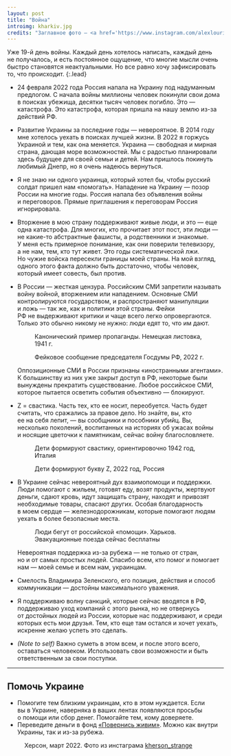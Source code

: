 ```yaml
---
layout: post
title: "Война"
introimg: kharkiv.jpg
credits: "Заглавное фото — <a href='https://www.instagram.com/alexlourie.photo/'>Alex Lourie</a>. Харьков"
---
```


Уже 19-й день войны. Каждый день хотелось написать, каждый день не получалось, и есть постоянное ощущение, что многие мысли очень быстро становятся неактуальными. Но все равно хочу зафиксировать то, что происходит.
{:.lead}

<!-- more -->

- 24 февраля 2022 года Россия напала на Украину под надуманным предлогом. С начала войны миллионы человек покинули свои дома в поисках убежища, десятки тысяч человек погибло. Это — катастрофа. Это катастрофа, которая пришла на нашу землю из-за действий РФ.

- Развитие Украины за последние годы — невероятное. В 2014 году мне хотелось уехать в поисках лучшей жизни. В 2022 я горжусь Украиной и тем, как она меняется. Украина — свободная и мирная страна, дающая море возможностей. Мы с радостью планировали здесь будущее для своей семьи и детей. Нам пришлось покинуть любимый Днепр, но я очень надеюсь вернуться.

- Я не знаю ни одного украинца, который хотел бы, чтобы русский солдат пришел нам «помогать». Нападение на Украину — позор России на многие годы. Россия напала без объявления войны и переговоров. Прямые приглашения к переговорам Россия игнорировала.

- Вторжение в мою страну поддерживают живые люди, и это — еще одна катастрофа. Для многих, кто прочитает этот пост, эти люди — не какие-то абстрактные фашисты, а родственники и знакомые. У меня есть примерное понимание, как они поверили телевизору, а не нам, тем, кто тут живет. Это годы систематической лжи. Но чужие войска пересекли границы моей страны. На мой взгляд, одного этого факта должно быть достаточно, чтобы человек, который имеет совесть, был против. <!--Прошло почти три недели, произошли чудовищные события, но эти люди продолжают закрывать глаза на правду и поддерживать преступные действия России.-->

- В России — жесткая цензура. Российским СМИ запретили называть войну войной, вторжением или нападением. Основные СМИ контролируются государством, и распространяют манипуляции и ложь — так же, как и политики этой страны. Фейки РФ не выдерживают критики и чаще всего легко опровергаются. Только это обычно никому не нужно: люди едят то, что им дают.
  <div class="two-columns two-columns--wide">
    <figure class="two-columns__item">
      <img src="/i/blog/war/prop-1.png" alt="">
      <figcaption>Канонический пример пропаганды. Немецкая листовка, 1941 г.</figcaption>
    </figure>

    <figure class="two-columns__item">
      <img src="/i/blog/war/prop-2.png" alt="">
      <figcaption>Фейковое сообщение председателя Госдумы РФ, 2022 г.</figcaption>
    </figure>
  </div>

  Оппозиционные СМИ в России признаны «иностранными агентами». К большинству из них уже закрыт доступ в РФ, некоторые были вынуждены прекратить существование. Любое российское СМИ, которое пытается осветить события объективно — блокируют.

- Z = свастика. Часть тех, кто ее носит, переобуется. Часть будет считать, что сражались за правое дело. Но знайте, вы, кто ее на себя лепит, — вы сообщники и пособники убийц. Вы, несколько поколений, воспитанных на историях об ужасах войны и носящие цветочки к памятникам, сейчас войну благословляете.

  <div class="two-columns two-columns--wide">
    <figure class="two-columns__item">
      <img src="/i/blog/war/italy.jpg" alt="">
      <figcaption>Дети формируют свастику, ориентировочно 1942 год, Италия</figcaption>
    </figure>

    <figure class="two-columns__item">
      <img src="/i/blog/war/hospice.jpeg" alt="">
      <figcaption>Дети формируют букву Z, 2022 год, Россия</figcaption>
    </figure>
  </div>

- В Украине сейчас невероятный дух взаимопомощи и поддержки. Люди помогают с жильем, готовят еду, возят продукты, жертвуют деньги, сдают кровь, идут защищать страну, находят и привозят необходимые товары, спасают других. Особая благодарность в моем сердце — железнодорожникам, которые помогают людям уехать в более безопасные места.
  <figure>
    <img src="/i/blog/war/kh.jpg" alt="">
    <figcaption>Люди бегут от российской «помощи». Харьков. Эвакуационные поезда сейчас бесплатны</figcaption>
  </figure>

  Невероятная поддержка из-за рубежа — не только от стран, но и от самых простых людей. Спасибо всем, кто помог и помогает нам — моей семье и всем нам, украинцам.

- Смелость Владимира Зеленского, его позиция, действия и способ коммуникации — достойны максимального уважения.

- Я поддерживаю волну санкций, которые сейчас вводятся в РФ, поддерживаю уход компаний с этого рынка, но не отвернусь от достойных людей из России, которые нас поддерживают, и среди которых есть мои друзья. Тем, кто еще там остался и хочет уехать, искренне желаю успеть это сделать.


- *(Note to self)* Важно суметь в этом всем, и после этого всего, оставаться человеком. Использовать свои возможности и быть ответственным за свои поступки.

* * *

## Помочь Украине

- Помогите тем близким украинцам, кто в этом нуждается. Если вы в Украине, наверняка в ваших лентах появляются просьбы о помощи или сбор денег. Помогайте тем, кому доверяете.
- Переведите деньги в фонд [«Повернись живим»](https://www.comebackalive.in.ua/uk/donate). Можно как внутри Украины, так и из-за рубежа.

<!-- <figure>
  <img src="/i/blog/war/russian-warship-go-fuck-yourself.jpeg" alt="">
  <figcaption>Иллюстрация <a href="https://twitter.com/BorisGrohArt">@BorisGrohArt</a></figcaption>
</figure> -->

<figure>
  <img src="/i/blog/war/kherson.jpeg" alt="">
  <figcaption>Херсон, март 2022. Фото из инстаграма <a href="https://www.instagram.com/kherson_strange/">kherson_strange</a></figcaption>
</figure>

